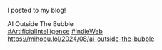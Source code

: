I posted to my blog!

AI Outside The Bubble  
[\#<span>ArtificialIntelligence</span>](https://social.lol/tags/ArtificialIntelligence) [\#<span>IndieWeb</span>](https://social.lol/tags/IndieWeb)  
[<span class="invisible">https://</span><span class="ellipsis">mihobu.lol/2024/08/ai-outside-</span><span class="invisible">the-bubble</span>](https://mihobu.lol/2024/08/ai-outside-the-bubble)